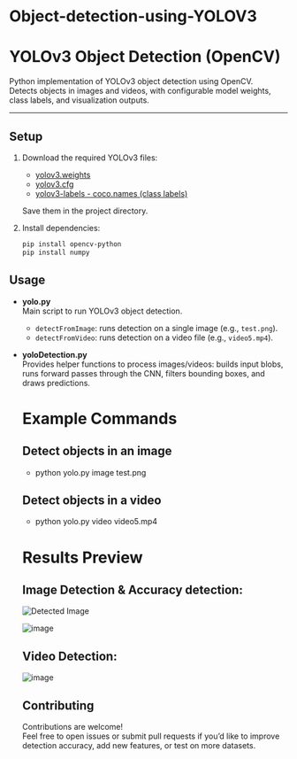 # Object-detection-using-YOLOV3

# YOLOv3 Object Detection (OpenCV)

Python implementation of YOLOv3 object detection using OpenCV.  
Detects objects in images and videos, with configurable model weights, class labels, and visualization outputs.

---

## Setup

1. Download the required YOLOv3 files:
   - [yolov3.weights](https://www.kaggle.com/datasets/shivam316/yolov3-weights)  
   - [yolov3.cfg](https://github.com/pjreddie/darknet/blob/master/cfg/yolov3.cfg)  
   - [yolov3-labels - coco.names (class labels)](https://github.com/pjreddie/darknet/blob/master/data/coco.names)  

   Save them in the project directory.

2. Install dependencies:
   ```bash
   pip install opencv-python
   pip install numpy

  ## Usage

- **yolo.py**  
  Main script to run YOLOv3 object detection.  
  - `detectFromImage`: runs detection on a single image (e.g., `test.png`).  
  - `detectFromVideo`: runs detection on a video file (e.g., `video5.mp4`).  

- **yoloDetection.py**  
  Provides helper functions to process images/videos: builds input blobs, runs forward passes through the CNN, filters bounding boxes, and draws predictions.

  # Example Commands
  
  ## Detect objects in an image
  - python yolo.py image test.png
    
  ## Detect objects in a video
  - python yolo.py video video5.mp4
 
  # Results Preview
  
  ## Image Detection & Accuracy detection:
  ![Detected Image](https://github.com/user-attachments/assets/eafc5ff9-9fb2-4a48-8c4d-0849f128b0cf)
  
  ![image](https://github.com/user-attachments/assets/827edd78-bf17-4493-a7bc-20e6069be06c)
  
  ## Video Detection:
  ![image](https://github.com/user-attachments/assets/661aeb1c-b5b3-4400-b597-593e685614e6)

  ## Contributing
  Contributions are welcome!  
  Feel free to open issues or submit pull requests if you’d like to improve detection accuracy, add new features, or test on more datasets.
